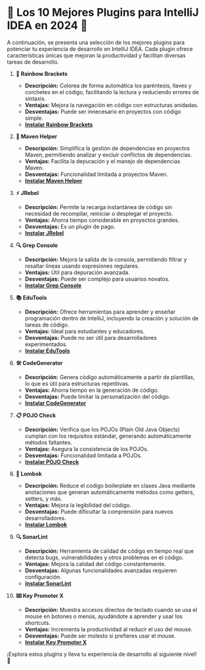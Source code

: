 # 🌟 Los 10 Mejores Plugins para IntelliJ IDEA en 2024 🚀

A continuación, se presenta una selección de los mejores plugins para potenciar tu experiencia de desarrollo en IntelliJ IDEA. Cada plugin ofrece características únicas que mejoran la productividad y facilitan diversas tareas de desarrollo.

1. **🌈 Rainbow Brackets**
   - **Descripción:** Colorea de forma automática los paréntesis, llaves y corchetes en el código, facilitando la lectura y reduciendo errores de sintaxis.
   - **Ventajas:** Mejora la navegación en código con estructuras anidadas.
   - **Desventajas:** Puede ser innecesario en proyectos con código simple.
   - **[Instalar Rainbow Brackets](https://plugins.jetbrains.com/plugin/10080-rainbow-brackets)**

2. **🔧 Maven Helper**
   - **Descripción:** Simplifica la gestión de dependencias en proyectos Maven, permitiendo analizar y excluir conflictos de dependencias.
   - **Ventajas:** Facilita la depuración y el manejo de dependencias Maven.
   - **Desventajas:** Funcionalidad limitada a proyectos Maven.
   - **[Instalar Maven Helper](https://plugins.jetbrains.com/plugin/7179-maven-helper)**

3. **⚡ JRebel**
   - **Descripción:** Permite la recarga instantánea de código sin necesidad de recompilar, reiniciar o desplegar el proyecto.
   - **Ventajas:** Ahorra tiempo considerable en proyectos grandes.
   - **Desventajas:** Es un plugin de pago.
   - **[Instalar JRebel](https://plugins.jetbrains.com/plugin/4441-jrebel)**

4. **🔍 Grep Console**
   - **Descripción:** Mejora la salida de la consola, permitiendo filtrar y resaltar líneas usando expresiones regulares.
   - **Ventajas:** Útil para depuración avanzada.
   - **Desventajas:** Puede ser complejo para usuarios novatos.
   - **[Instalar Grep Console](https://plugins.jetbrains.com/plugin/7125-grep-console)**

5. **📚 EduTools**
   - **Descripción:** Ofrece herramientas para aprender y enseñar programación dentro de IntelliJ, incluyendo la creación y solución de tareas de código.
   - **Ventajas:** Ideal para estudiantes y educadores.
   - **Desventajas:** Puede no ser útil para desarrolladores experimentados.
   - **[Instalar EduTools](https://plugins.jetbrains.com/plugin/10081-edutools)**

6. **🛠️ CodeGenerator**
   - **Descripción:** Genera código automáticamente a partir de plantillas, lo que es útil para estructuras repetitivas.
   - **Ventajas:** Ahorra tiempo en la generación de código.
   - **Desventajas:** Puede limitar la personalización del código.
   - **[Instalar CodeGenerator](https://plugins.jetbrains.com/plugin/9379-codegenerator)**

7. **📋 POJO Check**
   - **Descripción:** Verifica que los POJOs (Plain Old Java Objects) cumplan con los requisitos estándar, generando automáticamente métodos faltantes.
   - **Ventajas:** Asegura la consistencia de los POJOs.
   - **Desventajas:** Funcionalidad limitada a POJOs.
   - **[Instalar POJO Check](https://plugins.jetbrains.com/plugin/10344-pojo-check)**

8. **📑 Lombok**
   - **Descripción:** Reduce el código boilerplate en clases Java mediante anotaciones que generan automáticamente métodos como getters, setters, y más.
   - **Ventajas:** Mejora la legibilidad del código.
   - **Desventajas:** Puede dificultar la comprensión para nuevos desarrolladores.
   - **[Instalar Lombok](https://plugins.jetbrains.com/plugin/6317-lombok)**

9. **🔍 SonarLint**
   - **Descripción:** Herramienta de calidad de código en tiempo real que detecta bugs, vulnerabilidades y otros problemas en el código.
   - **Ventajas:** Mejora la calidad del código constantemente.
   - **Desventajas:** Algunas funcionalidades avanzadas requieren configuración.
   - **[Instalar SonarLint](https://plugins.jetbrains.com/plugin/7973-sonarlint)**

10. **⌨️ Key Promoter X**
    - **Descripción:** Muestra accesos directos de teclado cuando se usa el mouse en botones o menús, ayudándote a aprender y usar los shortcuts.
    - **Ventajas:** Incrementa la productividad al reducir el uso del mouse.
    - **Desventajas:** Puede ser molesto si prefieres usar el mouse.
    - **[Instalar Key Promoter X](https://plugins.jetbrains.com/plugin/9792-key-promoter-x)**

¡Explora estos plugins y lleva tu experiencia de desarrollo al siguiente nivel! 🚀
